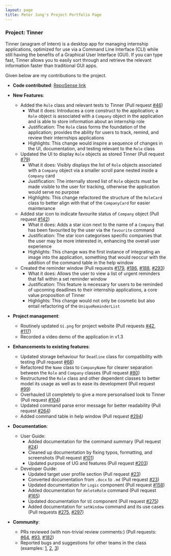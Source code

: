 ```yaml
---
layout: page
title: Peter Jung's Project Portfolio Page
---
```


### Project: Tinner

Tinner (anagram of Intern) is a desktop app for managing internship applications, optimized for use via a Command Line Interface (CLI) while still having the benefits of a Graphical User Interface (GUI). If you can type fast, Tinner allows you to easily sort through and retrieve the relevant information faster than traditional GUI apps.

Given below are my contributions to the project.


* **Code contributed**: [RepoSense link](https://nus-cs2103-ay2122s2.github.io/tp-dashboard/?search=petermonky&breakdown=true)


* **New Features**:
  * Added the `Role` class and relevant tests to Tinner (Pull request [\#46](https://github.com/AY2122S2-CS2103T-T17-1/tp/pull/46))
    * What it does: Introduces a core construct to the application; a `Role` object is associated with a `Company` object in the application and is able to store information about an internship role
    * Justification: The `Role` class forms the foundation of the application; provides the ability for users to track, remind, and review their internships applications
    * Highlights: This change would inspire a sequence of changes in the UI, documentation, and testing relevant to the `Role` class
  * Updated the UI to display `Role` objects as stored Tinner (Pull request [\#79](https://github.com/AY2122S2-CS2103T-T17-1/tp/pull/79))
    * What it does: Visibly displays the list of `Role` objects associated with a `Company` object via a smaller scroll pane nested inside a `Company` card
    * Justification: The internally stored list of `Role` objects must be made visible to the user for tracking, otherwise the application would serve no purpose
    * Highlights: This change refactored the structure of the `RoleCard` class to better align with that of the `CompanyCard` for easier maintenance
  * Added star icon to indicate favourite status of `Company` object (Pull request [\#142](https://github.com/AY2122S2-CS2103T-T17-1/tp/pull/142))
    * What it does: Adds a star icon next to the name of a `Company` that has been favourited by the user via the `favourite` command
    * Justification: The star icon categorises specific companies that the user may be more interested in, enhancing the overall user experience
    * Highlights: This change was the first instance of integrating an image into the application, something that would reoccur with the addition of the command table in the help window
  * Created the reminder window (Pull requests [\#179](https://github.com/AY2122S2-CS2103T-T17-1/tp/pull/179), [\#186](https://github.com/AY2122S2-CS2103T-T17-1/tp/pull/186), [\#188](https://github.com/AY2122S2-CS2103T-T17-1/tp/pull/188), [\#293](https://github.com/AY2122S2-CS2103T-T17-1/tp/pull/293))
    * What it does: Allows the user to view a list of urgent reminders that fall within a set reminder window
    * Justification: This feature is necessary for users to be reminded of upcoming deadlines to their internship applications, a core value proposition of Tinner
    * Highlights: This change would not only be cosmetic but also entail refactoring of the `UniqueReminderList`


* **Project management**:
  * Routinely updated `Ui.png` for project website (Pull requests [\#42](https://github.com/AY2122S2-CS2103T-T17-1/tp/pull/42), [\#117](https://github.com/AY2122S2-CS2103T-T17-1/tp/pull/117))
  * Recorded a video demo of the application in v1.3


* **Enhancements to existing features**:
  * Updated storage behaviour for `Deadline` class for compatibility with testing (Pull request [\#68](https://github.com/AY2122S2-CS2103T-T17-1/tp/pull/68))
  * Refactored the `Name` class to `CompanyName` for clearer separation between the `Role` and `Company` classes (Pull request [\#80](https://github.com/AY2122S2-CS2103T-T17-1/tp/pull/80))
  * Restructured the `Role` class and other dependent classes to better model its usage as well as to ease its development (Pull request [\#99](https://github.com/AY2122S2-CS2103T-T17-1/tp/pull/99))
  * Overhauled UI completely to give a more personalised look to Tinner (Pull request [\#104](https://github.com/AY2122S2-CS2103T-T17-1/tp/pull/104))
  * Updated command parse error message for better readability (Pull request [\#264](https://github.com/AY2122S2-CS2103T-T17-1/tp/pull/264))
  * Added command table in help window (Pull request [\#294](https://github.com/AY2122S2-CS2103T-T17-1/tp/pull/294))


* **Documentation**:
  * User Guide:
    * Added documentation for the command summary (Pull request [\#24](https://github.com/AY2122S2-CS2103T-T17-1/tp/pull/24))
    * Cleaned up documentation by fixing typos, formatting, and screenshots (Pull request [\#101](https://github.com/AY2122S2-CS2103T-T17-1/tp/pull/101))
    * Updated purpose of UG and features (Pull request [\#203](https://github.com/AY2122S2-CS2103T-T17-1/tp/pull/203))
  * Developer Guide:
    * Updated target user profile section (Pull request [\#23](https://github.com/AY2122S2-CS2103T-T17-1/tp/pull/23))
    * Converted documentation from `.docx` to `.md` (Pull request [\#23](https://github.com/AY2122S2-CS2103T-T17-1/tp/pull/23))
    * Updated documentation for `Logic` component (Pull request [\#158](https://github.com/AY2122S2-CS2103T-T17-1/tp/pull/158))
    * Added documentation for `deleteRole` command (Pull request [\#165](https://github.com/AY2122S2-CS2103T-T17-1/tp/pull/165))
    * Updated documentation for `UI` component (Pull request [\#275](https://github.com/AY2122S2-CS2103T-T17-1/tp/pull/275))
    * Added documentation for `setWindow` command and its use cases (Pull requests [\#275](https://github.com/AY2122S2-CS2103T-T17-1/tp/pull/275), [\#297](https://github.com/AY2122S2-CS2103T-T17-1/tp/pull/297))


* **Community**:
  * PRs reviewed (with non-trivial review comments:) (Pull requests: [\#64](https://github.com/AY2122S2-CS2103T-T17-1/tp/pull/64), [\#93](https://github.com/AY2122S2-CS2103T-T17-1/tp/pull/93), [\#182](https://github.com/AY2122S2-CS2103T-T17-1/tp/pull/182))
  * Reported bugs and suggestions for other teams in the class (examples: [1](https://github.com/petermonky/ped/issues/8), [2](https://github.com/petermonky/ped/issues/11), [3](https://github.com/petermonky/ped/issues/12))